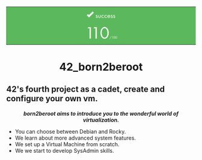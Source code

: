 ![b2r](assets/b2r.png)
<div align = center>

# 42_born2beroot

</div>

## 42's fourth project as a cadet, create and configure your own vm.

<div align = center>


####

 ___born2beroot aims to introduce you to the wonderful world of virtualization.___

</div>

- You can choose between Debian and Rocky.
- We learn about more advanced system features.
- We set up a Virtual Machine from scratch.
- We we start to develop SysAdmin skills.